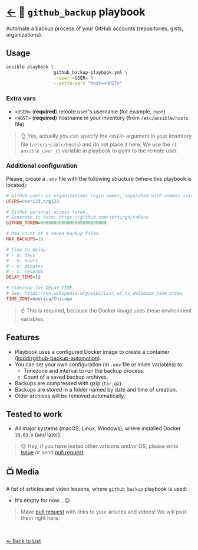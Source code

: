 # [←](https://github.com/truewebartisans/useful-playbooks) 📖 `github_backup` playbook

Automate a backup process of your GitHub accounts (repositories, gists, organizations).

## Usage

```bash
ansible-playbook \
                  github_backup-playbook.yml \
                  --user <USER> \
                  --extra-vars "host=<HOST>"
```

### Extra vars

- `<USER>` (**required**) remote user's username (for example, `root`)
- `<HOST>` (**required**) hostname in your inventory (from `/etc/ansible/hosts` file)

> 👌 Yes, actually you can specify the `<USER>` argument in your inventory file (`/etc/ansible/hosts`) and do not place it here. We use the `{{ ansible_user }}` variable in playbook to point to the remote user.

### Additional configuration

Please, create a `.env` file with the following structure (where this playbook is located):

```ini
# GitHub users or organizations login names, separated with commas (without spaces).
USERS=user123,org123

# GitHub personal access token.
# Generate it here: https://github.com/settings/tokens
GITHUB_TOKEN=0000000000000000000000000

# Max count of a saved backup files.
MAX_BACKUPS=10

# Time to delay.
# - d: days
# - h: hours
# - m: minutes
# - s: seconds
DELAY_TIME=1d

# Timezone for DELAY_TIME.
# See: https://en.wikipedia.org/wiki/List_of_tz_database_time_zones
TIME_ZONE=America/Chicago
```

> ☝️ This is required, because the Docker image uses these environment variables.

## Features

- Playbook uses a configured Docker image to create a container ([koddr/github-backup-automation](https://github.com/koddr/github-backup-automation)).
- You can set your own configuration (in `.env` file or inline variables) to:
  - Timezone and interval to run the backup process.
  - Count of a saved backup archives.
- Backups are compressed with gzip (`tar.gz`).
- Backups are stored in a folder named by date and time of creation.
- Older archives will be removed automatically.

## Tested to work

- All major systems (macOS, Linux, Windows), where installed Docker `19.03.x` (and later).

> 😉 Hey, if you have tested other versions and/or OS, please write [issue](https://github.com/truewebartisans/useful-playbooks/issues/new) or send [pull request](https://github.com/truewebartisans/useful-playbooks/pulls).

## 📺 Media

A list of articles and video lessons, where `github_backup` playbook is used:

- It's empty for now... 😐

> Make [pull request](https://github.com/truewebartisans/useful-playbooks/pulls) with links to your articles and videos! We will post them right here.

<br/>

[← Back to List](https://github.com/truewebartisans/useful-playbooks#-available-playbooks)
